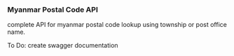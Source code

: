 ### Myanmar Postal Code API

complete API for myanmar postal code lookup using township or post office name.


To Do: create swagger documentation
